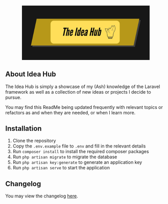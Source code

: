<p align="center"><img src="https://raw.githubusercontent.com/NotVeryAsh/IdeaHub/master/storage/images/idea-hub-logo.jpg" width="400" alt="Idea Hub Logo"></p>

## About Idea Hub

The Idea Hub is simply a showcase of my (Ash) knowledge of the Laravel framework as well as a collection of new ideas or projects I decide to pursue.

You may find this ReadMe being updated frequently with relevant topics or refactors as and when they are needed, or when I learn more.

## Installation

1. Clone the repository
2. Copy the `.env.example` file to `.env` and fill in the relevant details
3. Run `composer install` to install the required composer packages
4. Run `php artisan migrate` to migrate the database
5. Run `php artisan key:generate` to generate an application key
6. Run `php artisan serve` to start the application

## Changelog

You may view the changelog [here](https://raw.githubusercontent.com/NotVeryAsh/IdeaHub/master/CHANGELOG.md).

